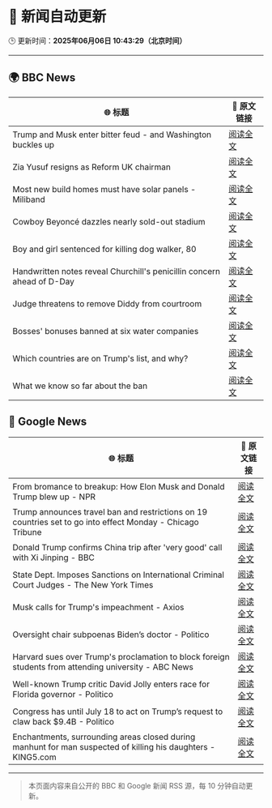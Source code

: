 # 🧠 新闻自动更新

🕒 更新时间：**2025年06月06日 10:43:29（北京时间）**

---

## 🌍 BBC News

| 🌐 标题 | 🔗 原文链接 |
|--------|-------------|
| Trump and Musk enter bitter feud - and Washington buckles up | [阅读全文](https://www.bbc.com/news/articles/c3wd2215q08o) |
| Zia Yusuf resigns as Reform UK chairman | [阅读全文](https://www.bbc.com/news/articles/cq54p9epdg6o) |
| Most new build homes must have solar panels - Miliband | [阅读全文](https://www.bbc.com/news/articles/c0j728gvp94o) |
| Cowboy Beyoncé dazzles nearly sold-out stadium | [阅读全文](https://www.bbc.com/news/articles/cvgvlxk01gvo) |
| Boy and girl sentenced for killing dog walker, 80 | [阅读全文](https://www.bbc.com/news/articles/czxy2npz7d5o) |
| Handwritten notes reveal Churchill's penicillin concern ahead of D-Day | [阅读全文](https://www.bbc.com/news/articles/cj09v52l8v4o) |
| Judge threatens to remove Diddy from courtroom | [阅读全文](https://www.bbc.com/news/articles/ckgqp4pg3jwo) |
| Bosses' bonuses banned at six water companies | [阅读全文](https://www.bbc.com/news/articles/cdxvpr4qkyxo) |
| Which countries are on Trump's list, and why? | [阅读全文](https://www.bbc.com/news/articles/cz6329yvwdvo) |
| What we know so far about the ban | [阅读全文](https://www.bbc.com/news/articles/cx271g270v7o) |

## 📰 Google News

| 🌐 标题 | 🔗 原文链接 |
|--------|-------------|
| From bromance to breakup: How Elon Musk and Donald Trump blew up - NPR | [阅读全文](https://news.google.com/rss/articles/CBMijAFBVV95cUxQc3dmX2RncUtkazltVzR0M3FvNTFnaUlzZHhZb3RTWkdOLUhidk9zajAtSDQ1NkN2dmZxNndfckw5UUczVm54YmUwVlRlMXE2OU1zV1BnXzFjUW55clhkM1pMS3BlWGRBdmJSanJ6WjN6T29uSHRaNU9ZRXEtWlNZTFp5WnQ0bVhqalF2cA?oc=5) |
| Trump announces travel ban and restrictions on 19 countries set to go into effect Monday - Chicago Tribune | [阅读全文](https://news.google.com/rss/articles/CBMia0FVX3lxTFBFVlN1ZnI5RW1NalVwd1RBZ01YTmVrZ0ZJa3pVdEtCeGFpN0g2WUdNYldiaVJUT3kydnZOcElhdlVraHlBQ2hBU0pqdGVlQ095V3N3UjhsdV9CUGxCckpGcXR4b0FpUEVhQU5j?oc=5) |
| Donald Trump confirms China trip after 'very good' call with Xi Jinping - BBC | [阅读全文](https://news.google.com/rss/articles/CBMiWkFVX3lxTFBzbjJLOVd5QWlVdXFjTjB3Y3loM1ZMZDhZZWRYNVlKWjNva3JJLXQ2dWRKODdUNXdoaHNqeFRwLU9sTW44ck5XZkVrQ3Z4cDM0YWw5WWZER0Z0d9IBX0FVX3lxTE1XWjF1SnZuaEd0YlotUTUzTmUwaTB0N2M5b0d3bUo2blROSXhRUUs0NGZjMnZsVzFkbElkRzBlRjF6X05fdWxUQlZlZFJxRUtRRUpSOERWYTdjaHNEcTc4?oc=5) |
| State Dept. Imposes Sanctions on International Criminal Court Judges - The New York Times | [阅读全文](https://news.google.com/rss/articles/CBMipAFBVV95cUxPRWJEdVlDS2R6WFhxdEZaVUxlcmM4SzY5Z1Rub1k5dV9WbTNWWGtGWncyZW1sNEFVM2ZsS2huV3d6MFpJWGxSVmYzMG5XYVRVZnZMV3dnWWU0c0FkVGcwQU56UGk5UGpFeVFBVnpXeDZhTE5VanIzMGVsbm9IekdNRVB3dFRRQmtzNmhBRjhCRk9zbHZxakFxVFItZWh3S0RhYl9BVg?oc=5) |
| Musk calls for Trump's impeachment - Axios | [阅读全文](https://news.google.com/rss/articles/CBMiZkFVX3lxTE80eWJkZmJFbFl5N3ZnMjQycTlUcE9NUGZsYzZ1N2E2Rkt6elBVcmNncUNDRFZHMDh5QVJ1dnZLV3JGazlSdVdEVWJCQWhUSzdOVFB0cGJqOExvRmExak1UeXlGelN5QQ?oc=5) |
| Oversight chair subpoenas Biden’s doctor - Politico | [阅读全文](https://news.google.com/rss/articles/CBMinAFBVV95cUxNWXNmRmlGaVhmakhJZlZCM1BlVTRqMW9jNkgxQkhQVHV4Y1RKV0FUUUpmbU94OGo1TnVTYlMyanNKMEpGdldUOF9kMjd1bUh6SndDWkozUDdnbVg5ZzJfRFl6UlZLWW9DVG5oYUhjc1NDelV6aFkzQ2ZwYV80U0xLcTVMbGt1TG9KRDlRMmY5WUZQU1NVUmxlV2IyWkk?oc=5) |
| Harvard sues over Trump's proclamation to block foreign students from attending university - ABC News | [阅读全文](https://news.google.com/rss/articles/CBMiuAFBVV95cUxQMlFUVnNwTzAzbnQyd1BJZi04bDNIUEFXd1l0aGp6QWtFU1hKMnhhQjJRTDVwNGE3cWxxM2dnb2RzNXpySlZqeFZOTHNnNldqX1pIcU5sbXhISHBiZ3E5eTIyS1QwRjExX2hPcTVwTFVsYnhWRjZyQ1U5TEYzSW9JdGxTeTU1V3h1TGVwQm5RalB0UnVBQU5Pa2ZmVDdnOHdUNVpkaWFtMUFfTEc0QWhpVmJHaG8wbUpv0gG-AUFVX3lxTE9IWUlOVnQ2SmdJQ0YxLUFWalBQdkdyLTU4YkhQUkRvRE16bzJOckM0LWstNVFtb0xfTVByM1dfNTQ5VVUwN2NNVm1JY0VPVWd2c3RFUDdCYk9QY3VBeGxTR1hNQWJFQ05Hb1Nma1pTRzk5MkotdE90Q3AwRWIzVURsTHZXYjFJWktwRHE1RW5lRUNEQjBybGE5b0lzWG1jTXhsVGFmdTE0NHJRMnhfbDBJSm9pVFZRVkd6TF9Bdnc?oc=5) |
| Well-known Trump critic David Jolly enters race for Florida governor - Politico | [阅读全文](https://news.google.com/rss/articles/CBMilAFBVV95cUxPbXNVOTV2QjY5SFY4MlZ3YVpBRzY3WUVUUzZNQlNKOVp6bjFpc291X0hKbFlIdkdXbEN3OEcwR3lIbU13RVNTS05IeUhjdndCc3Z2YUdrNmlIc01CQlhzSUFYRFVXQTd1Wm1xcVN1VTJOWXV2SHE1Q01kNmJsR1o0TFFUcTgxaGVRMVhxb2FYVmhoMXNZ?oc=5) |
| Congress has until July 18 to act on Trump’s request to claw back $9.4B - Politico | [阅读全文](https://news.google.com/rss/articles/CBMi0gFBVV95cUxQYnFLc1Z1alVXazVQdzFhVU04SWI4amttbVZKSGZ3LTQ5d2I0eDZMMkRBcm9CMDE0cDBWVVE0SnBVN3g5aVprV3BXbGxRVWo0M282cndRR01fc1RLYUFhVXlOeVVuZ0RGc3FOSnJSbXdNQ3JWTWVWdVFkY1laNDRUcXpLeGhld243NVE0elNodzg1ZlVObVRtbXdqcWJxWjdLMUVCWXFaVmlpeGZ5MENpeE9TZURNanNmTGNVOE1LM2ZfMEZQNXQwTDVfdThXRU5mTkE?oc=5) |
| Enchantments, surrounding areas closed during manhunt for man suspected of killing his daughters - KING5.com | [阅读全文](https://news.google.com/rss/articles/CBMi2AFBVV95cUxQTTdYczB2ajViVS1QOWdPWUgtbUxZUi1HSG4yM3Qxc0dIOWpOU29jNDNSM05aanZyVWZrcGM1ZDVIMkF0QkR1SXF5V1RmNTVpaDFvZzhYdDlzRmRqaUtyeUdROHZ5Y2pGaW1ZcXFpbmN6QU9kd3gtRXFnNWZ3SFpmdElVbGtWLXBGclZyeVRRVEUtR0ZKanl6SFdwcm5lTTN3d1d5dDRUaVNTNmtwTDRPd1V6RklBY21BN3hoNnhnTnBfNS0tcVRWc0Qzc3M5ejNBNkxhSXpvTms?oc=5) |

---
> 本页面内容来自公开的 BBC 和 Google 新闻 RSS 源，每 10 分钟自动更新。